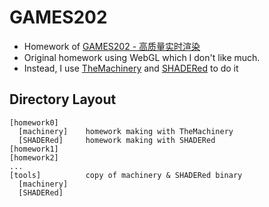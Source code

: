 # GAMES202

* Homework of [GAMES202 - 高质量实时渲染][1]
* Original homework using WebGL which I don't like much.
* Instead, I use [TheMachinery][3] and [SHADERed][2] to do it



## Directory Layout

```
[homework0]
  [machinery]    homework making with TheMachinery
  [SHADERed]     homework making with SHADERed
[homework1]
[homework2]
...
[tools]          copy of machinery & SHADERed binary
  [machinery]
  [SHADERed]
```



[1]:https://sites.cs.ucsb.edu/~lingqi/teaching/games202.html
[2]:https://shadered.org/
[3]:https://ourmachinery.com/
